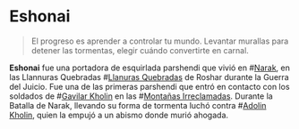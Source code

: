# Eshonai

> El progreso es aprender a controlar tu mundo. Levantar murallas para detener las tormentas, elegir cuándo convertirte en carnal.

**Eshonai** fue una portadora de esquirlada parshendi que vivió en #[Narak](locations/narak), en las Llannuras Quebradas #[Llanuras Quebradas](locations/shattered-plains) de Roshar durante la Guerra del Juicio. Fue una de las primeras parshendi que entró en contacto con los soldados de #[Gavilar Kholin](characters/gavilar) en las #[Montañas Irreclamadas](locations/unclaimed-hills). Durante la Batalla de Narak, llevando su forma de tormenta luchó contra #[Adolin Kholin](characters/adolin), quien la empujó a un abismo donde murió ahogada.
